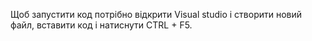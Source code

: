 Щоб запустити код потрібно відкрити Visual studio і створити новий файл,
вставити код і натиснути CTRL + F5.
